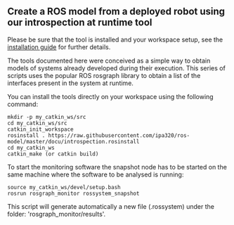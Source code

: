 ## Create a ROS model from a deployed robot using our introspection at runtime tool

Please be sure that the tool is installed and your workspace setup, see the [installation guide](../README.md) for further details.

The tools documented here were conceived as a simple way to obtain models of systems already developed during their execution. This series of scripts uses the popular ROS rosgraph library to obtain a list of the interfaces present in the system at runtime.

You can install the tools directly on your workspace using the following command:

```
mkdir -p my_catkin_ws/src
cd my_catkin_ws/src
catkin_init_workspace
rosinstall . https://raw.githubusercontent.com/ipa320/ros-model/master/docu/introspection.rosinstall
cd my_catkin_ws
catkin_make (or catkin build)
```

To start the monitoring software the snapshot node has to be started on the same machine where the software to be analysed is running:

```
source my_catkin_ws/devel/setup.bash
rosrun rosgraph_monitor rossystem_snapshot
```

This script will generate automatically a new file (.rossystem) under the folder: 'rosgraph_monitor/results'.
